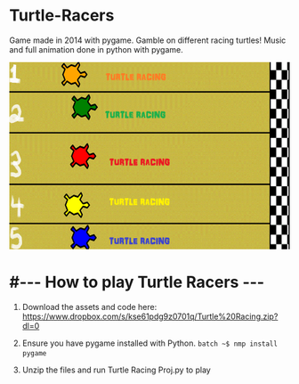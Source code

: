 # Turtle-Racers
Game made in 2014 with pygame. Gamble on different racing turtles! Music and full animation done in python with pygame.

![Alt Screenshot](https://github.com/BenMiller3/Turtle-Racers/blob/master/ScreenShot.png)

#--- How to play Turtle Racers ---
===================================
1. Download the assets and code here: https://www.dropbox.com/s/kse61pdg9z0701q/Turtle%20Racing.zip?dl=0
 
2. Ensure you have pygame installed with Python. 
   ```batch ~$ nmp install pygame ```

3. Unzip the files and run Turtle Racing Proj.py to play

